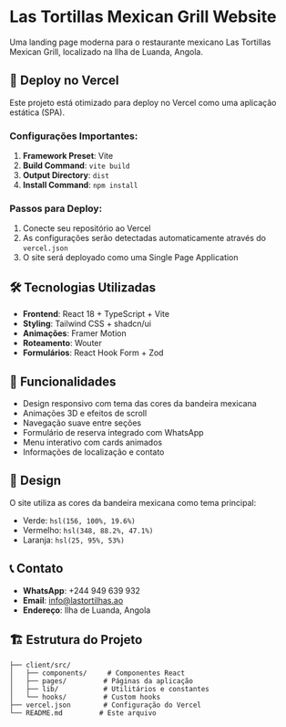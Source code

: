 # Las Tortillas Mexican Grill Website

Uma landing page moderna para o restaurante mexicano Las Tortillas Mexican Grill, localizado na Ilha de Luanda, Angola.

## 🚀 Deploy no Vercel

Este projeto está otimizado para deploy no Vercel como uma aplicação estática (SPA).

### Configurações Importantes:

1. **Framework Preset**: Vite
2. **Build Command**: `vite build`
3. **Output Directory**: `dist`
4. **Install Command**: `npm install`

### Passos para Deploy:

1. Conecte seu repositório ao Vercel
2. As configurações serão detectadas automaticamente através do `vercel.json`
3. O site será deployado como uma Single Page Application

## 🛠️ Tecnologias Utilizadas

- **Frontend**: React 18 + TypeScript + Vite
- **Styling**: Tailwind CSS + shadcn/ui
- **Animações**: Framer Motion
- **Roteamento**: Wouter
- **Formulários**: React Hook Form + Zod

## 📱 Funcionalidades

- Design responsivo com tema das cores da bandeira mexicana
- Animações 3D e efeitos de scroll
- Navegação suave entre seções
- Formulário de reserva integrado com WhatsApp
- Menu interativo com cards animados
- Informações de localização e contato

## 🎨 Design

O site utiliza as cores da bandeira mexicana como tema principal:
- Verde: `hsl(156, 100%, 19.6%)`
- Vermelho: `hsl(348, 88.2%, 47.1%)`
- Laranja: `hsl(25, 95%, 53%)`

## 📞 Contato

- **WhatsApp**: +244 949 639 932
- **Email**: info@lastortilhas.ao
- **Endereço**: Ilha de Luanda, Angola

## 🏗️ Estrutura do Projeto

```
├── client/src/
│   ├── components/     # Componentes React
│   ├── pages/         # Páginas da aplicação
│   ├── lib/           # Utilitários e constantes
│   └── hooks/         # Custom hooks
├── vercel.json        # Configuração do Vercel
└── README.md         # Este arquivo
```